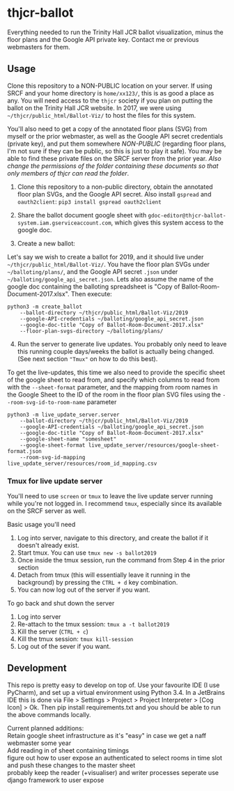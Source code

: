 # thjcr-ballot
Everything needed to run the Trinity Hall JCR ballot visualization, minus the floor plans and the Google API private key. Contact me or previous webmasters for them.


## Usage

Clone this repository to a NON-PUBLIC location on your server. If using SRCF and your home directory is `home/xx123/`, this is as good a place as any. You will need access to the `thjcr` society if you plan on putting the ballot on the Trinity Hall JCR website. In 2017, we were using `~/thjcr/public_html/Ballot-Viz/` to host the files for this system.

You'll also need to get a copy of the annotated floor plans (SVG) from myself or the prior webmaster, as well as the Google API secret credentials (private key), and put them somewhere _NON-PUBLIC_ (regarding floor plans, I'm not sure if they can be public, so this is just to play it safe). You may be able to find these private files on the SRCF server from the prior year. *Also change the permissions of the folder containing these documents so that only members of thjcr can read the folder*.

1. Clone this repository to a non-public directory, obtain the annotated floor plan SVGs, and the Google API secret. Also install `gspread` and `oauth2client`: `pip3 install gspread oauth2client`

2. Share the ballot document google sheet with `gdoc-editor@thjcr-ballot-system.iam.gserviceaccount.com`, which gives this system access to the google doc.

3. Create a new ballot:

Let's say we wish to create a ballot for 2019, and it should live under `~/thjcr/public_html/Ballot-Viz/`. You have the floor plan SVGs under `~/balloting/plans/`, and the Google API secret `.json` under `~/balloting/google_api_secret.json`. Lets also assume the name of the google doc containing the balloting spreadsheet is "Copy of Ballot-Room-Document-2017.xlsx".
Then execute:

```
python3 -m create_ballot 
    --ballot-directory ~/thjcr/public_html/Ballot-Viz/2019
    --google-API-credentials ~/balloting/google_api_secret.json
    --google-doc-title "Copy of Ballot-Room-Document-2017.xlsx" 
    --floor-plan-svgs-directory ~/balloting/plans/
```

4. Run the server to generate live updates. You probably only need to leave this running couple days/weeks the ballot is actually being changed. (See next section `"Tmux"` on how to do this best).

To get the live-updates, this time we also need to provide the specific sheet of the google sheet to read from,
and specify which columns to read from with the `--sheet-format` parameter, and the mapping from room names in the Google Sheet 
to the ID of the room in the floor plan SVG files using the `--room-svg-id-to-room-name` parameter


```
python3 -m live_update_server.server
    --ballot-directory ~/thjcr/public_html/Ballot-Viz/2019
    --google-API-credentials ~/balloting/google_api_secret.json
    --google-doc-title "Copy of Ballot-Room-Document-2017.xlsx"
    --google-sheet-name "somesheet"
    --google-sheet-format live_update_server/resources/google-sheet-format.json
    --room-svg-id-mapping live_update_server/resources/room_id_mapping.csv
```

### Tmux for live update server
You'll need to use `screen` or `tmux` to leave the live update server running while you're not logged in.
I recommend `tmux`, especially since its available on the SRCF server as well.

Basic usage you'll need

1. Log into server, navigate to this directory, and create the ballot if it doesn't already exist.
2. Start tmux. You can use `tmux new -s ballot2019`
3. Once inside the tmux session, run the command from Step 4 in the prior section
4. Detach from tmux (this will essentially leave it running in the background) by pressing the `CTRL + d` key combination.
5. You can now log out of the server if you want.

To go back and shut down the server
1. Log into server
2. Re-attach to the tmux session: `tmux a -t ballot2019`
3. Kill the server (`CTRL + c`)
4. Kill the tmux session: `tmux kill-session`
5. Log out of the sever if you want.

## Development

This repo is pretty easy to develop on top of. Use your favourite IDE (I use PyCharm), and set up a virtual environment using Python 3.4. In a JetBrains IDE this is done via File > Settings > Project > Project Interpreter > [Cog Icon] > Ok. Then pip install requirements.txt and you should be able to run the above commands locally.

Current planned additions:  
Retain google sheet infrastructure as it's "easy" in case we get a naff webmaster some year  
Add reading in of sheet containing timings  
figure out how to user expose an authenticated to select rooms in time slot and push these changes to the master sheet  
probably keep the reader (+visualiser) and writer processes seperate 
use django framework to user expose 

